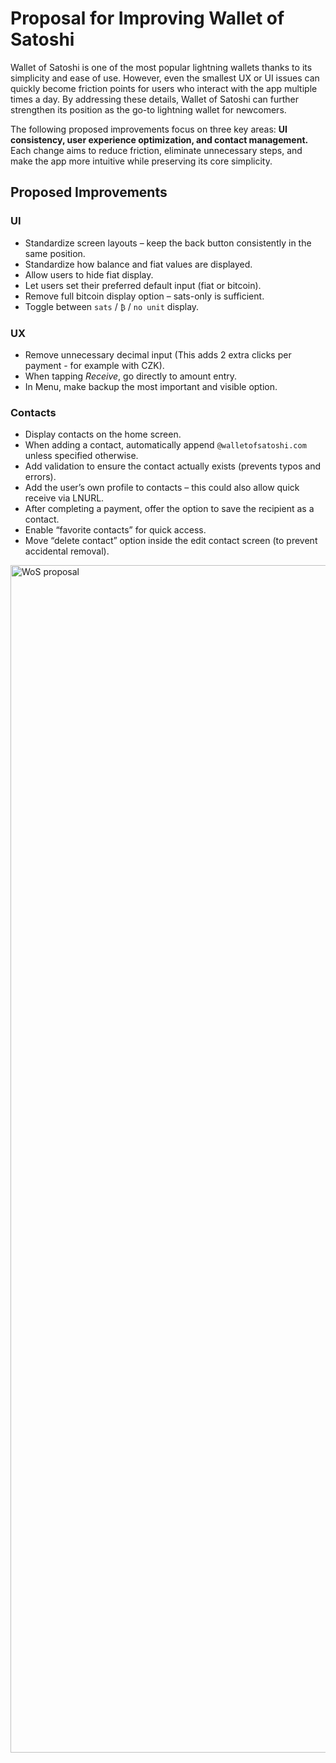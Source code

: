 # Proposal for Improving Wallet of Satoshi

Wallet of Satoshi is one of the most popular lightning wallets thanks to its simplicity and ease of use. However, even the smallest UX or UI issues can quickly become friction points for users who interact with the app multiple times a day. By addressing these details, Wallet of Satoshi can further strengthen its position as the go-to lightning wallet for newcomers.

The following proposed improvements focus on three key areas: **UI consistency, user experience optimization, and contact management.** Each change aims to reduce friction, eliminate unnecessary steps, and make the app more intuitive while preserving its core simplicity.

## Proposed Improvements

### UI

- Standardize screen layouts – keep the back button consistently in the same position.
- Standardize how balance and fiat values are displayed.
- Allow users to hide fiat display.
- Let users set their preferred default input (fiat or bitcoin).
- Remove full bitcoin display option – sats-only is sufficient.
- Toggle between `sats` / `₿` / `no unit` display.

### UX

- Remove unnecessary decimal input (This adds 2 extra clicks per payment - for example with CZK).
- When tapping *Receive*, go directly to amount entry.
- In Menu, make backup the most important and visible option.

### Contacts

- Display contacts on the home screen.
- When adding a contact, automatically append `@walletofsatoshi.com` unless specified otherwise.
- Add validation to ensure the contact actually exists (prevents typos and errors).
- Add the user’s own profile to contacts – this could also allow quick receive via LNURL.
- After completing a payment, offer the option to save the recipient as a contact.
- Enable “favorite contacts” for quick access.
- Move “delete contact” option inside the edit contact screen (to prevent accidental removal).

<img width="2908" height="1900" alt="WoS proposal" src="https://github.com/user-attachments/assets/c5c4f6f2-8532-4f3a-be29-82d62e9fe775" />

